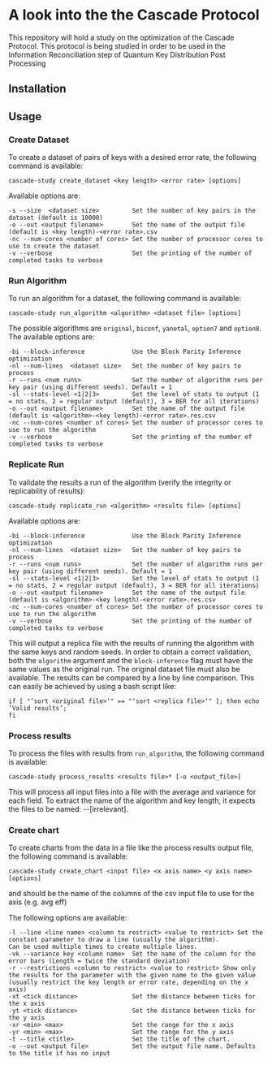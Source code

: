 # A look into the the Cascade Protocol

This repository will hold a study on the optimization of the Cascade Protocol. This protocol is being studied in order to be used in the Information Reconciliation step of Quantum Key Distribution Post Processing

## Installation

## Usage 

### Create Dataset

To create a dataset of pairs of keys with a desired error rate, the following command is available:

```
cascade-study create_dataset <key length> <error rate> [options]
```

Available options are:
```
-s --size  <dataset size>         Set the number of key pairs in the dataset (default is 10000)
-o --out <output filename>        Set the name of the output file (default is <key length)-<error rate>.csv
-nc --num-cores <number of cores> Set the number of processor cores to use to create the dataset
-v --verbose                      Set the printing of the number of completed tasks to verbose
```

### Run Algorithm

To run an algorithm for a dataset, the following command is available:

```
cascade-study run_algorithm <algorithm> <dataset file> [options]
```

The possible algorithms are `original`, `biconf`, `yanetal`, `option7` and `option8`. The available options are:

```
-bi --block-inference             Use the Block Parity Inference optimization
-nl --num-lines  <dataset size>   Set the number of key pairs to process
-r --runs <num runs>              Set the number of algorithm runs per key pair (using different seeds). Default = 1
-sl --stats-level <1|2|3>         Set the level of stats to output (1 = no stats, 2 = regular output (default), 3 = BER for all iterations)   
-o --out <output filename>        Set the name of the output file (default is <algorithm>-<key length)-<error rate>.res.csv
-nc --num-cores <number of cores> Set the number of processor cores to use to run the algorithm
-v --verbose                      Set the printing of the number of completed tasks to verbose
```

### Replicate Run

To validate the results a run of the algorithm (verify the integrity or replicability of results):

```
cascade-study replicate_run <algorithm> <results file> [options]
```

Available options are:
```
-bi --block-inference             Use the Block Parity Inference optimization
-nl --num-lines  <dataset size>   Set the number of key pairs to process
-r --runs <num runs>              Set the number of algorithm runs per key pair (using different seeds). Default = 1
-sl --stats-level <1|2|3>         Set the level of stats to output (1 = no stats, 2 = regular output (default), 3 = BER for all iterations)   
-o --out <output filename>        Set the name of the output file (default is <algorithm>-<key length)-<error rate>.res.csv
-nc --num-cores <number of cores> Set the number of processor cores to use to run the algorithm
-v --verbose                      Set the printing of the number of completed tasks to verbose
```

This will output a replica file with the results of running the algorithm with the same keys and random seeds. In order to obtain a correct validation, both the `algorithm` argument and the `block-inference` flag must have the same values as the original run. The original dataset file must also be available. The results can be compared by a line by line comparison. This can easily be achieved by using a bash script like:

```
if [ "‘sort <original file>‘" == "‘sort <replica file>‘" ]; then echo ’Valid results’;
fi
```

### Process results

To process the files with results from `run_algorithm`, the following command is available:

```
cascade-study process_results <results file>* [-o <output_file>]
```

This will process all input files into a file with the average and variance for each field. To extract the name of the algorithm and key length, it expects the files to be named: <algorithm>-<key length>-[irrelevant].
  
 ### Create chart
 
 To create charts from the data in a file like the process results output file, the following command is available:
 
 ```
 cascade-study create_chart <input file> <x axis name> <y axis name> [options]
 ```

<x axis name> and <y axis name> should be the name of the columns of the csv input file to use for the axis (e.g. avg eff)

The following options are available:

```
-l --line <line name> <column to restrict> <value to restrict> Set the constant parameter to draw a line (usually the algorithm). 
Can be used multiple times to create multiple lines.
-vk --variance key <column name>  Set the name of the column for the error bars (Length = twice the standard deviation)
-r --restrictions <column to restrict> <value to restrict> Show only the results for the parameter with the given name to the given value (usually restrict the key length or error rate, depending on the x axis)
-xt <tick distance>               Set the distance between ticks for the x axis
-yt <tick distance>               Set the distance between ticks for the y axis
-xr <min> <max>                   Set the range for the x axis
-yr <min> <max>                   Set the range for the y axis
-t --title <title>                Set the title of the chart.
-o --out <output file>            Set the output file name. Defaults to the title if has no input
```


